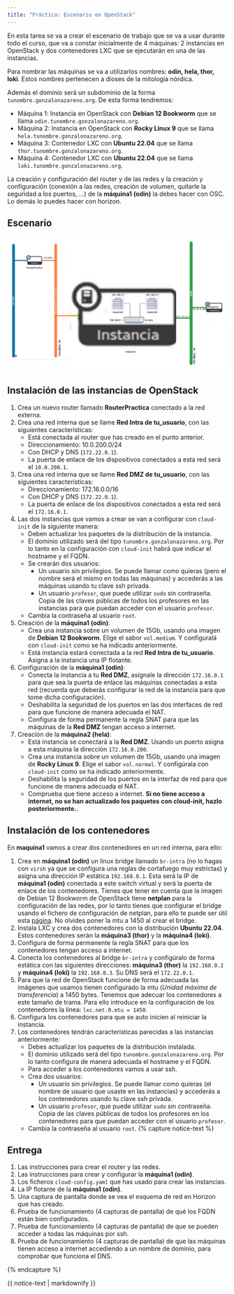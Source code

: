 ```yaml
---
title: "Práctica: Escenario en OpenStack"
---
```


En esta tarea se va a crear el escenario de trabajo que se va a usar durante todo el curso, que va a constar inicialmente de 4 máquinas: 2 instancias en OpenStack y dos contenedores LXC que se ejecutarán en una de las instancias.

Para nombrar las máquinas se va a utilizarlos nombres: **odin, hela, thor, loki**. Estos nombres pertenecen a dioses de la mitología nórdica.

Además el dominio será un subdominio de la forma `tunombre.gonzalonazareno.org`. De esta forma tendremos:

* Máquina 1: Instancia en OpenStack con **Debian 12 Bookworm** que se llama `odin.tunombre.gonzalonazareno.org`.
* Máquina 2: Instancia en OpenStack con **Rocky Linux 9** que se llama `hela.tunombre.gonzalonazareno.org`.
* Máquina 3: Contenedor LXC con **Ubuntu 22.04** que se llama `thor.tunombre.gonzalonazareno.org`.
* Máquina 4: Contenedor LXC con **Ubuntu 22.04** que se llama `loki.tunombre.gonzalonazareno.org`.

La creación y configuración del router y de las redes y la creación y configuración (conexión a las redes, creación de volumen, quitarle la seguridad a los puertos, ...) de la **máquina1 (odin)** la debes hacer con OSC. Lo demás lo puedes hacer con horizon.

## Escenario

![os](img/os.drawio.png)

## Instalación de las instancias de OpenStack

1. Crea un nuevo router llamado **RouterPractica** conectado a la red externa.
2. Crea una red interna que se llame **Red Intra de tu_usuario**, con las siguientes características:
	* Está conectada al router que has creado en el punto anterior.
	* Direccionamiento: 10.0.200.0/24
	* Con DHCP y DNS (`172.22.0.1`).
	* La puerta de enlace de los dispositivos conectados a esta red será el `10.0.200.1`.
3. Crea una red interna que se llame **Red DMZ de tu_usuario**, con las siguientes características:
	* Direccionamiento: 172.16.0.0/16
	* Con DHCP y DNS (`172.22.0.1`).
	* La puerta de enlace de los dispositivos conectados a esta red será el `172.16.0.1`.
4. Las dos instancias que vamos a crear se van a configurar con `cloud-init` de la siguiente manera:
	* Deben actualizar los paquetes de la distribución de la instancia.
	* El dominio utilizado será del tipo `tunombre.gonzalonazareno.org`. Por lo tanto en la configuración con `cloud-init` habrá que indicar el hostname y el FQDN.
	* Se crearán dos usuarios: 
		* Un usuario sin privilegios. Se puede llamar como quieras (pero el nombre será el mismo en todas las máquinas) y accederás a las máquinas usando tu clave ssh privada.
		* Un usuario `profesor`, que puede utilizar `sudo` sin contraseña. Copia de las claves públicas de todos los profesores en las instancias para que puedan acceder con el usuario `profesor`.
	* Cambia la contraseña al usuario `root`.
5. Creación de la **máquina1 (odin)**:
	* Crea una instancia sobre un volumen de 15Gb, usando una imagen de **Debian 12 Bookworm**. Elige el sabor `vol.medium`. Y configuralá con `cloud-init` como se ha indicado anteriormente.
	* Está instancia estará conectada a la red **Red Intra de tu_usuario**. Asigna a la instancia una IP flotante.
6. Configuración de la **máquina1 (odin)**:
	* Conecta la instancia a tu **Red DMZ**, asígnale la dirección `172.16.0.1` para que sea la puerta de enlace las máquinas conectadas a esta red (recuerda que deberás configurar la red de la instancia para que tome dicha configuración).
	* Deshabilita la seguridad de los puertos en las dos interfaces de red para que funcione de manera adecuada el NAT.
	* Configura de forma permanente la regla SNAT para que las máquinas de la **Red DMZ** tengan acceso a internet.
7. Creación de la **máquina2 (hela)**:
	* Está instancia se conectará a la **Red DMZ**. Usando un puerto asigna a esta máquina la dirección `172.16.0.200`.
	* Crea una instancia sobre un volumen de 15Gb, usando una imagen de **Rocky Linux 9**. Elige el sabor `vol.normal`. Y configúrala con `cloud-init` como se ha indicado anteriormente.
	* Deshabilita la seguridad de los puertos en la interfaz de red para que funcione de manera adecuada el NAT.
	* Comprueba que tiene acceso a internet. **Si no tiene acceso a internet, no se han actualizado los paquetes con cloud-init, hazlo posteriormente.**.

## Instalación de los contenedores

En **maquina1** vamos a crear dos contenedores en un red interna, para ello:
1. Crea en **máquina1 (odin)** un linux bridge llamado `br-intra` (no lo hagas con `virsh` ya que se configura una reglas de cortafuego muy estrictas) y asigna una dirección IP estática `192.168.0.1`. Esta será la IP de **máquina1 (odin)** conectada a este switch virtual y será la puerta de enlace de los contenedores. Tienes que tener en cuenta que la imagen de Debian 12 Bookworm de OpenStack tiene **netplan** para la configuración de las redes, por lo tanto tienes que configurar el bridge usando el fichero de configuración de netplan, para ello te puede ser útil esta [página](https://fabianlee.org/2022/09/20/kvm-creating-a-bridged-network-with-netplan-on-ubuntu-22-04/). No olvides poner la mtu a 1450 al crear el bridge.
2. Instala LXC y crea dos contenedores con la distribución **Ubuntu 22.04**. Estos contenedores serán la **máquina3 (thor)** y la **máquina4 (loki)**.
3. Configura de forma permanente la regla SNAT para que los contenedores tengan acceso a internet.
4. Conecta los contenedores al bridge `br-intra` y configúralo de forma estática con las siguientes direcciones: **máquina3 (thor)** la `192.168.0.2` y **máquina4 (loki)** la `192.168.0.3`. Su DNS será el `172.22.0.1`.
5. Para que la red de OpenStack funcione de forma adecuada las imágenes que usamos tienen configurado la mtu (*Unidad máxima de transferencia*) a 1450 bytes. Tenemos que adecuar los contenedores a este tamaño de trama. Para ello introduce en la configuración de los contenedores la línea: `lxc.net.0.mtu = 1450`.
6. Configura los contenedores para que se auto inicien al reiniciar la instancia. 
7. Los contenedores tendrán características parecidas a las instancias anteriormente:
	* Debes actualizar los paquetes de la distribución instalada.
	* El dominio utilizado será del tipo `tunombre.gonzalonazareno.org`. Por lo tanto configura de manera adecuada el hostname y el FQDN.
	* Para acceder a los contenedores vamos a usar ssh.
	* Crea dos usuarios: 
		* Un usuario sin privilegios. Se puede llamar como quieras (el nombre de usuario que usaste en las instancias) y accederás a los contenedores usando tu clave ssh privada.
		* Un usuario `profesor`, que puede utilizar `sudo` sin contraseña. Copia de las claves públicas de todos los profesores en los contenedores para que puedan acceder con el usuario `profesor`.
	* Cambia la contraseña al usuario `root`.
{% capture notice-text %}
## Entrega

1. Las instrucciones para crear el router y las redes.
2. Las instrucciones para crear y configurar la **máquina1 (odin)**.
3. Los ficheros `cloud-config.yaml` que has usado para crear las instancias.
4. La IP flotante de la **máquina1 (odin)**.
5. Una captura de pantalla donde se vea el esquema de red en Horizon que has creado.
6. Prueba de funcionamiento (4 capturas de pantalla) de qué los FQDN están bien configurados.
7. Prueba de funcionamiento (4 capturas de pantalla) de que se pueden acceder a todas las máquinas por ssh.
8. Prueba de funcionamiento (4 capturas de pantalla) de que las máquinas tienen acceso a internet accediendo a un nombre de dominio, para comprobar que funciona el DNS.

{% endcapture %}<div class="notice--info">{{ notice-text | markdownify }}</div>


